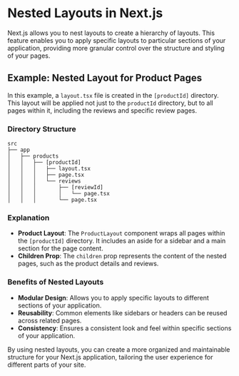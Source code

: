 # Nested Layouts in Next.js

Next.js allows you to nest layouts to create a hierarchy of layouts.
This feature enables you to apply specific layouts to particular sections of your application, providing more granular control over the structure and styling of your pages.

## Example: Nested Layout for Product Pages

In this example, a `layout.tsx` file is created in the `[productId]` directory.
This layout will be applied not just to the `productId` directory, but to all pages within it, including the reviews and specific review pages.

### Directory Structure

```
src
├── app
│   ├── products
│   │   ├── [productId]
│   │   │   ├── layout.tsx
│   │   │   ├── page.tsx
│   │   │   └── reviews
│   │   │       ├── [reviewId]
│   │   │       │   └── page.tsx
│   │   │       └── page.tsx
```

### Explanation

- **Product Layout**: The `ProductLayout` component wraps all pages within the `[productId]` directory. It includes an aside for a sidebar and a main section for the page content.
- **Children Prop**: The `children` prop represents the content of the nested pages, such as the product details and reviews.

### Benefits of Nested Layouts

- **Modular Design**: Allows you to apply specific layouts to different sections of your application.
- **Reusability**: Common elements like sidebars or headers can be reused across related pages.
- **Consistency**: Ensures a consistent look and feel within specific sections of your application.

By using nested layouts, you can create a more organized and maintainable structure for your Next.js application, tailoring the user experience for different parts of your site.
